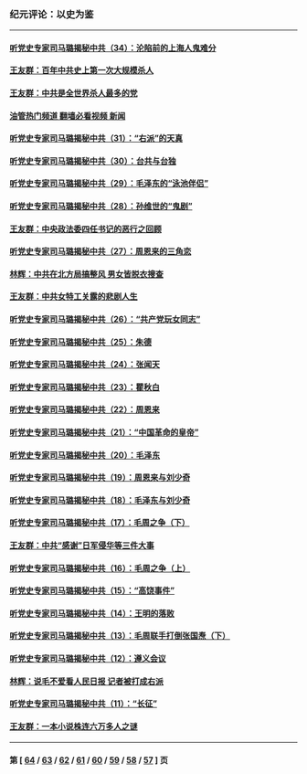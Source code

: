 ### 纪元评论：以史为鉴
---
#### [听党史专家司马璐揭秘中共（34）：沦陷前的上海人鬼难分](../../pages/nsc1028/n13866165.md?11170330) 
#### [王友群：百年中共史上第一次大规模杀人](../../pages/nsc1028/n13863785.md?11170330) 
#### [王友群：中共是全世界杀人最多的党](../../pages/nsc1028/n13860689.md?11170330) 
#### [油管热门频道 翻墙必看视频 新闻](ok?11170330)
#### [听党史专家司马璐揭秘中共（31）：“右派”的天真](../../pages/nsc1028/n13860002.md?11170330) 
#### [听党史专家司马璐揭秘中共（30）：台共与台独](../../pages/nsc1028/n13859351.md?11170330) 
#### [听党史专家司马璐揭秘中共（29）：毛泽东的“泳池伴侣”](../../pages/nsc1028/n13858477.md?11170330) 
#### [听党史专家司马璐揭秘中共（28）：孙维世的“鬼剧”](../../pages/nsc1028/n13856891.md?11170330) 
#### [王友群：中央政法委四任书记的恶行之回顾](../../pages/nsc1028/n13855519.md?11170330) 
#### [听党史专家司马璐揭秘中共（27）：周恩来的三角恋](../../pages/nsc1028/n13855636.md?11170330) 
#### [林辉：中共在北方局搞整风 男女皆脱衣搜查](../../pages/nsc1028/n13855473.md?11170330) 
#### [王友群：中共女特工关露的悲剧人生](../../pages/nsc1028/n13855019.md?11170330) 
#### [听党史专家司马璐揭秘中共（26）：“共产党玩女同志”](../../pages/nsc1028/n13854553.md?11170330) 
#### [听党史专家司马璐揭秘中共（25）：朱德](../../pages/nsc1028/n13853823.md?11170330) 
#### [听党史专家司马璐揭秘中共（24）：张闻天](../../pages/nsc1028/n13852852.md?11170330) 
#### [听党史专家司马璐揭秘中共（23）：瞿秋白](../../pages/nsc1028/n13852353.md?11170330) 
#### [听党史专家司马璐揭秘中共（22）：周恩来](../../pages/nsc1028/n13851190.md?11170330) 
#### [听党史专家司马璐揭秘中共（21）：“中国革命的皇帝”](../../pages/nsc1028/n13850794.md?11170330) 
#### [听党史专家司马璐揭秘中共（20）：毛泽东](../../pages/nsc1028/n13850194.md?11170330) 
#### [听党史专家司马璐揭秘中共（19）：周恩来与刘少奇](../../pages/nsc1028/n13849324.md?11170330) 
#### [听党史专家司马璐揭秘中共（18）：毛泽东与刘少奇](../../pages/nsc1028/n13847834.md?11170330) 
#### [听党史专家司马璐揭秘中共（17）：毛周之争（下）](../../pages/nsc1028/n13842967.md?11170330) 
#### [王友群：中共“感谢”日军侵华等三件大事](../../pages/nsc1028/n13842025.md?11170330) 
#### [听党史专家司马璐揭秘中共（16）：毛周之争（上）](../../pages/nsc1028/n13842192.md?11170330) 
#### [听党史专家司马璐揭秘中共（15）：“高饶事件”](../../pages/nsc1028/n13841710.md?11170330) 
#### [听党史专家司马璐揭秘中共（14）：王明的落败](../../pages/nsc1028/n13841263.md?11170330) 
#### [听党史专家司马璐揭秘中共（13）：毛周联手打倒张国焘（下）](../../pages/nsc1028/n13840885.md?11170330) 
#### [听党史专家司马璐揭秘中共（12）：遵义会议](../../pages/nsc1028/n13839111.md?11170330) 
#### [林辉：说毛不爱看人民日报 记者被打成右派](../../pages/nsc1028/n13838921.md?11170330) 
#### [听党史专家司马璐揭秘中共（11）：“长征”](../../pages/nsc1028/n13838284.md?11170330) 
#### [王友群：一本小说株连六万多人之谜](../../pages/nsc1028/n13837520.md?11170330) 

---
#### 第 [ [64](./64.md?11170330) / [63](./63.md?11170330) / [62](./62.md?11170330) / [61](./61.md?11170330) / [60](./60.md?11170330) / [59](./59.md?11170330) / [58](./58.md?11170330) / [57](./57.md?11170330) ] 页
